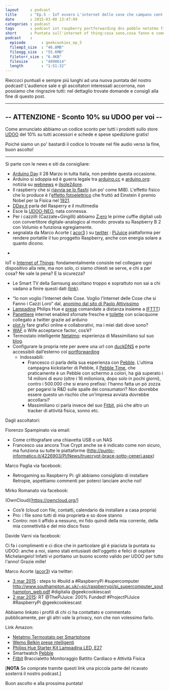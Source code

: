 ```yaml
---
layout     : podcast
title      : "Ep.5 - IoT ovvero L'internet delle cose che campano cent'anni"
date       : 2015-03-08 13:47:09
categories : podcast
tags       : podcast iot raspberry portforwarding dns pebble netatmo fitbit udoo_sconto
short      : Puntata sull'internet of thing:cosa sono,cosa fanno e come stare al sicuro.
podcast    :
  episode       : geekcookies_ep_5
  filemp3_size  : "46.8MB"
  fileogg_size  : "55.6MB"
  filetorr_size : "6.4KB"
  filesize      : "4890614"
  length        : "1:51:32"
---
```


Rieccoci puntuali e sempre piú lunghi ad una nuova puntata del nostro podcast! L'audience sale e gli ascoltatori interessati accorrona, non possiamo che ringrazire tutti: nel dettaglio trovate domande e consigli alla fine di questo post.

---

## -- ATTENZIONE - Sconto 10% su UDOO per voi --

Come annunciato abbiamo un codice sconto per tutti i prodotti sullo store [UDOO](http://shop.udoo.org/) del 10% su tutti accessori e schede e spese spedizione gratis!

Poiché siamo un po' bastardi il codice lo trovate nel file audio verso la fine, buon ascolto!
<!-- more -->

---

Si parte con le news e siti da consigliare:

* [Arduino Day]( http://day.arduino.cc/#/) il 28 Marzo  in tutta Italia, non perdete questa occasione.
* Arduino si sdoppia ed è guerra legale tra [arduino.cc](http://arduino.cc/) e [arduino.org](http://arduino.org/): notizia su [webnews](http://www.webnews.it/2015/02/11/larduino-dimezzato/) e [ilsole24ore](http://www.ilsole24ore.com/art/tecnologie/2015-02-22/arduino-ecco-ragioni-scontro-quel-marchio-conteso-italia-e-usa-154735.shtml).
* Il raspberry che si [riavvia se lo flashi](http://www.raspberrypi.org/xenon-death-flash-a-free-physics-lesson/) (un po’ come MIB). L'effetto fisico che lo produce è l'[effetto fotoelettrico](http://it.wikipedia.org/wiki/Effetto_fotoelettrico) che fruttó ad Einstein il premio Nobel per la Fisica nel [1921](http://it.wikipedia.org/wiki/Vincitori_del_premio_Nobel_per_la_fisica).
* [DDay.it](http://www.dday.it/redazione/15637/media-center-o-player-hi-end-5-modi-per-usare-un-raspberry-pi) parla del Rasperry e il multimedia 
* Esce la [UDOO-NEO](http://www.udoo.org/udoo-neo/), nata connessa.
* Per i cazzilli (Cazzate+Gingilli) abbiamo [Z:ero](https://www.indiegogo.com/projects/z-ero-the-world-s-1st-digital-earphone/x/9097309) le prime cuffie digitali usb con convertitore digitale-analogico al mondo: provata su Raspberry B 2 con Volumio e funziona egregiamente.
* segnalata da Marco Acorte ( [acor3](https://twitter.com/acor3) ) su [twitter](https://twitter.com/acor3/status/572336465927147520) : [PiJuice](https://www.kickstarter.com/projects/1895460425/pijuice-a-portable-project-platform-for-every-rasp) piattaforma per rendere portatile il tuo proggetto Raspberry, anche con energia solare a quanto dicono. 
- 

IoT o [Internet of Things](http://it.wikipedia.org/wiki/Internet_delle_cose): fondamentalmente consiste nel collegare ogni dispositivo alla rete, ma non solo, ci siamo chiesti se serve, e chi a per cosa? Ne vale la pena? E la sicurezza?

- Le Smart TV della Samsung ascoltano troppo e soprattuto non sai a chi vadano a finire questi dati ([link](http://www.repubblica.it/tecnologia/2015/02/09/news/se_il_tv_del_salotto_ficca_il_naso_nelle_chiacchierate_televisori_samsung_troppo_smart_dubbi_per_la_privacy-106894982/)).
* “Io non voglio l'Internet delle Cose. Voglio l'Internet delle Cose che si Fanno i Cazzi Loro” dal, [anonimo dal sito di Paolo Attivissimo](http://attivissimo.blogspot.it/2015/02/pensieri-sullinternet-delle-cose.html)
* [Lampadine](http://www2.meethue.com/it-IT/) Philips Hue e [prese](http://www.belkin.it/prodotti-casa-connessa-automazione-domestica-wemo/ ) comandate a distanza insieme a [IFTTT](https://ifttt.com/))
* [Panettiere](http://www.bakertweet.com/) internet enabled sfornate fresche e [toilette](http://toolex.blogspot.de/2008/05/arduino-flush-o-matic.html) con sciacquone collegato a twitter grazie ad arduino
* [plot.ly](https://plot.ly/) fare grafici online e collaborativi, ma i miei dati dove sono?
* [WAF](http://en.wikipedia.org/wiki/Wife_acceptance_factor) o Wife acceptance factor, cos’é?
* Termostato intelligente [Netatmo](https://www.netatmo.com/): esperienza di Massimiliano sul suo [blog](http://www.fanciullimassimiliano.it/2015/01/17/netatmo-thermostat-review/).
* Configurare la propria rete per avere una url con [duckDNS](https://www.duckdns.org/install.jsp) e porte accessibili dall’esterno col [portforwarding](http://it.wikipedia.org/wiki/Port_forwarding)
   * Indossabili:
     * Francesco ci parla della sua esperienza con [Pebble](https://getpebble.com/). L'ultima campagna kickstarter di Pebble, il [Pebble Time](https://www.kickstarter.com/projects/597507018/pebble-time-awesome-smartwatch-no-compromises?ref=nav_search), che praticamente è un Pebble con schermo a colori, ha giá superato i 14 milioni di euro (oltre i 16 milioniora, dopo solo in pochi giorni), contro i 500.000 che si erano prefissi: l'hanno fatta un pó zozza per pagarsi la R&D sulle spalle dei consumatori? Non dovrebbe essere questo un rischio che un'impresa avviata dovrebbe accollarsi?
     * Massimiliano ci parla invece del suo [Fitbit](www.fitbit.com/force), piú che altro un tracker di attivitá fisica, sonno etc.

Dagli ascoltatori:

Fiorenzo Spampinato via email:

* Come crittografare una chiavetta USB o un NAS
* Francesco usa ancora True Crypt anche se è indicato come non sicuro, ma funziona su tutte le piattaforme (http://punto-informatico.it/4226903/PI/News/truecrypt-brace-sotto-ceneri.aspx) 

Marco Paglia via  facebook:

* Retrogaming su Raspberry Pi: gli abbiamo consigliato di installare Retropie, aspettiamo commenti per poterci lanciare anche noi!

Mirko Romanato via facebook:

(OwnCloud)[https://owncloud.org/]
   * Cos’è (cloud con file, contatti, calendario da installare a casa propria)
   * Pro: i file sono tutti di mia proprietà e so dove stanno
   * Contro: non li affido a nessuno, mi fido quindi della mia corrente, della mia connettività e del mio disco fisso

Davide Varni via facebook:

Ci fa i complimenti e ci dice che in particolare gli è piaciuta la puntata su UDOO: anche a noi, siamo stati entusiasti dell'oggetto e felici di ospitare Michelangelo! Infatti vi portiamo un buono sconto valido per UDOO per tutto l'anno! Grazie mille! 

Marco Acorte ([acor3](https://twitter.com/acor3)) via twitter:

* [3 mar 2015](https://twitter.com/acor3/status/572669577345294336) : steps to #build a #RaspberryPi #supercomputer http://www.southampton.ac.uk/~sjc/raspberrypi/pi_supercomputer_southampton_web.pdf #digitalia @geekcookiescast
* [2 mar 2015](https://twitter.com/acor3/status/572336465927147520): RT @ThePiJuice: 200% Funded! #ProjectPiJuice #RaspberryPi @geekcookiescast

Abbiamo linkato i profili di chi ci ha contattato e commentato pubblicamente, per gli altri vale la privacy, non che non volessimo farlo.

Link Amazon:

 - [Netatmo Termostato per Smartphone](http://geni.us/aoa) 
 - [Wemo Belkin prese ntelligenti](http://geni.us/h8u) 
 - [Philips Hue Starter Kit Lampadina LED, E27 ](http://geni.us/1oHw)
 - Smartwatch [Pebble](http://geni.us/17OI)
 - [Fitbit](http://geni.us/15Mb) Braccialetto Monitoraggio Battito Cardiaco e Attività Fisica
 
 [**NOTA** Se comprate tramite questi link una piccola parte del ricavato sosterrá il nostro podcast.]

 Buon ascolto e alla prossima puntata!

[twitterfra]: https://twitter.com/cesco_78 
[twittermar]: https://twitter.com/kidpixo 
[twittermas]: https://twitter.com/fanciullim

